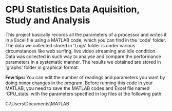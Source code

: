 # CPU Statistics Data Aquisition, Study and Analysis
This project basically records all the parameters of a processor and writes it in a Excel file using a MATLAB code, which you can find in the 'code' folder.
The data we collected stored in 'Logs' folder is under various circumstances like web surfing, live video streaming and idle condition.
Data was collected in such way to analyse and compare the performance parameters in a systematic manner.
The results we obtained are stored in 'graphs' folder in graphical format.



<b> Few tips: </b>
You can edit the number of readings and parameters you want by doing minor changes in the program.
Before running this code in your MATLAB, you need to save the MATLAB codes and Excel file named 'CPU_stats' with the parameters specified in log files at the following path:


C:\Users\Documents\MATLAB
